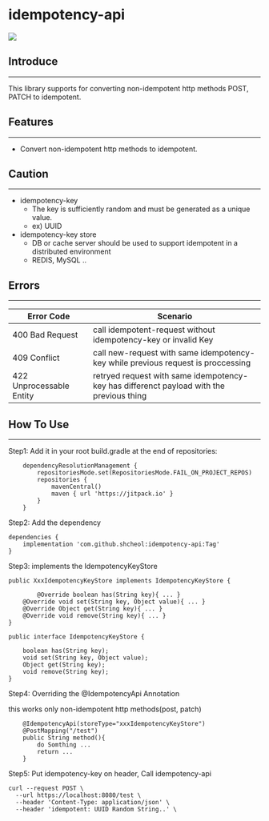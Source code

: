 # idempotency-api

[![](https://jitpack.io/v/shcheol/idempotency-api.svg)](https://jitpack.io/#shcheol/idempotency-api)

## Introduce
___

This library supports for converting non-idempotent http methods POST, PATCH to idempotent.


## Features
___
- Convert non-idempotent http methods to idempotent.

## Caution
___
- idempotency-key
  - The key is sufficiently random and must be generated as a unique value.
  - ex) UUID
- idempotency-key store
  - DB or cache server should be used to support idempotent in a distributed environment
  - REDIS, MySQL ..


## Errors
___

| Error Code               | Scenario                                                                                 |
|--------------------------|------------------------------------------------------------------------------------------|
| 400 Bad Request          | call idempotent-request without idempotency-key or invalid Key                           |
| 409 Conflict             | call new-request with same idempotency-key while previous request is proccessing         
| 422 Unprocessable Entity | retryed request with same idempotency-key has differenct payload with the previous thing 




## How To Use
___

Step1: Add it in your root build.gradle at the end of repositories:
```
    dependencyResolutionManagement {
		repositoriesMode.set(RepositoriesMode.FAIL_ON_PROJECT_REPOS)
		repositories {
			mavenCentral()
			maven { url 'https://jitpack.io' }
		}
	}

```
Step2: Add the dependency
```
dependencies {
    implementation 'com.github.shcheol:idempotency-api:Tag'
}
```

Step3: implements the IdempotencyKeyStore
```
public XxxIdempotencyKeyStore implements IdempotencyKeyStore {

        @Override boolean has(String key){ ... }
	@Override void set(String key, Object value){ ... }
	@Override Object get(String key){ ... }
	@Override void remove(String key){ ... }
}

public interface IdempotencyKeyStore {

	boolean has(String key);
	void set(String key, Object value);
	Object get(String key);
	void remove(String key);
}
```

Step4: Overriding the @IdempotencyApi Annotation

this works only non-idempotent http methods(post, patch)
```
    @IdempotencyApi(storeType="xxxIdempotencyKeyStore")
    @PostMapping("/test")
    public String method(){
        do Somthing ...
        return ...
    }
```

Step5: Put idempotency-key on header, Call idempotency-api   
```
curl --request POST \
  --url https://localhost:8080/test \
  --header 'Content-Type: application/json' \
  --header 'idempotent: UUID Random String..' \
```